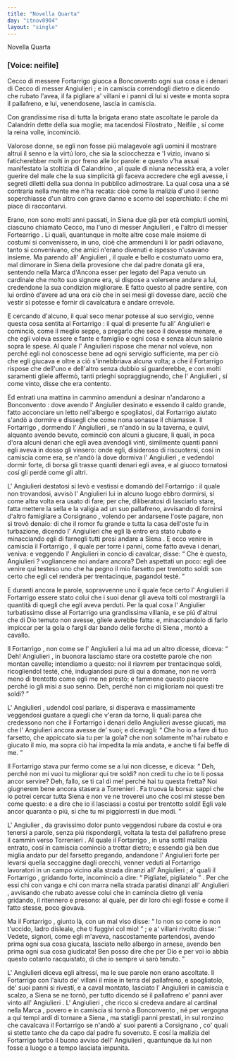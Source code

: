 ```yaml
---
title: "Novella Quarta"
day: "itnov0904"
layout: "single"
---
```

<html>
 <head>
 </head>
 <body>
  <div id="nov0904" type="novella" who="neifile">
   <head>
    Novella Quarta
   </head>
   <p>
    <h3>
     [Voice: neifile]
    </h3>
   </p>
   <argument>
    <p>
     <milestone id="p09040001"/>
     <name persref="ceccofortarrigo" type="person">
      Cecco di messere Fortarrigo
     </name>
     giuoca a
     <name placeref="bonconvento" type="place">
      Bonconvento
     </name>
     ogni sua cosa e i denari di
     <name persref="ceccoangiulieri" type="person">
      Cecco di messer Angiulieri
     </name>
     ; e in camiscia correndogli dietro e dicendo che rubato l'avea, il fa pigliare a' villani e i panni di lui si veste e monta sopra il pallafreno, e lui, venendosene, lascia in camiscia.
    </p>
   </argument>
   <div3 type="commentary" who="author">
    <p>
     <milestone id="p09040002"/>
     Con grandissime risa di tutta la brigata erano state ascoltate le parole da
     <name persref="calandrino" type="person">
      Calandrin
     </name>
     dette della sua moglie; ma tacendosi
     <name persref="filostrato" type="person">
      Filostrato
     </name>
     ,
     <name persref="neifile" type="person">
      Neifile
     </name>
     , s&iacute; come la
     <name persref="emilia" type="person">
      reina
     </name>
     volle, incominci&ograve;.
    </p>
   </div3>
   <div3 type="commentary" who="neifile">
    <p>
     <milestone id="p09040003"/>
     Valorose donne, se egli non fosse pi&uacute; malagevole agli uomini il mostrare altrui il senno e la virt&uacute; loro, che sia la sciocchezza e 'l vizio, invano si faticherebber molti in por freno alle lor parole: e questo v'ha assai manifestato la stoltizia di
     <name persref="calandrino" type="person">
      Calandrino
     </name>
     , al quale di niuna necessit&agrave; era, a voler guerire del male che la sua simplicit&agrave; gli faceva accredere che egli avesse, i segreti diletti della sua donna in pubblico adimostrare.
     <milestone id="p09040004"/>
     La qual cosa una a s&eacute; contraria nella mente me n'ha recata: cio&egrave; come la malizia d'uno il senno soperchiasse d'un altro con grave danno e scorno del soperchiato: il che mi piace di raccontarvi.
    </p>
   </div3>
   <p>
    <milestone id="p09040005"/>
    Erano, non sono molti anni passati, in
    <name placeref="siena" type="place">
     Siena
    </name>
    due gi&agrave; per et&agrave; compiuti uomini, ciascuno chiamato Cecco, ma l'uno di
    <name persref="ceccoangiulieri" type="person">
     messer Angiulieri
    </name>
    , e l'altro di
    <name persref="ceccofortarrigo" type="person">
     messer Fortearrigo
    </name>
    . Li quali, quantunque in molte altre cose male insieme di costumi si convenissero, in uno, cio&egrave; che ammenduni li lor padri odiavano, tanto si convenivano, che amici n'erano divenuti e ispesso n'usavano insieme.
    <milestone id="p09040006"/>
    Ma parendo all'
    <name persref="ceccoangiulieri" type="person">
     Angiulieri
    </name>
    , il quale e bello e costumato uomo era, mal dimorare in
    <name placeref="siena" type="place">
     Siena
    </name>
    della provesione che dal padre donata gli era, sentendo nella
    <name placeref="ancona" type="place">
     Marca d'Ancona
    </name>
    esser per legato del Papa venuto un cardinale che molto suo signore era, si dispose a volersene andare a lui, credendone la sua condizion migliorare. E fatto questo al padre sentire, con lui ordin&ograve; d'avere ad una ora ci&ograve; che in sei mesi gli dovesse dare, acci&ograve; che vestir si potesse e fornir di cavalcatura e andare orrevole.
   </p>
   <p>
    <milestone id="p09040007"/>
    E cercando d'alcuno, il qual seco menar potesse al suo servigio, venne questa cosa sentita al
    <name persref="ceccofortarrigo" type="person">
     Fortarrigo
    </name>
    : il qual di presente fu all'
    <name persref="ceccoangiulieri" type="person">
     Angiulieri
    </name>
    e cominci&ograve;, come il meglio seppe, a pregarlo che seco il dovesse menare, e che egli voleva essere e fante e famiglio e ogni cosa e senza alcun salario sopra le spese.
    <milestone id="p09040008"/>
    Al quale l'
    <name persref="ceccoangiulieri" type="person">
     Angiulieri
    </name>
    rispose che menar nol voleva, non perch&eacute; egli nol conoscesse bene ad ogni servigio sufficiente, ma per ci&ograve; che egli giucava e oltre a ci&ograve; s'innebbriava alcuna volta; a che il
    <name persref="ceccofortarrigo" type="person">
     Fortarrigo
    </name>
    rispose che dell'uno e dell'altro senza dubbio si guarderebbe, e con molti saramenti gliele afferm&ograve;, tanti prieghi sopraggiugnendo, che l'
    <name persref="ceccoangiulieri" type="person">
     Angiulieri
    </name>
    , s&iacute; come vinto, disse che era contento.
   </p>
   <p>
    <milestone id="p09040009"/>
    Ed entrati una mattina in cammino amenduni a desinar n'andarono a
    <name placeref="bonconvento" type="place">
     Bonconvento
    </name>
    : dove avendo l'
    <name persref="ceccoangiulieri" type="person">
     Angiulier
    </name>
    desinato e essendo il caldo grande, fatto acconciare un letto nell'albergo e spogliatosi, dal
    <name persref="ceccofortarrigo" type="person">
     Fortarrigo
    </name>
    aiutato s'and&ograve; a dormire e dissegli che come nona sonasse il chiamasse.
    <milestone id="p09040010"/>
    Il
    <name persref="ceccofortarrigo" type="person">
     Fortarrigo
    </name>
    , dormendo l'
    <name persref="ceccoangiulieri" type="person">
     Angiulieri
    </name>
    , se n'and&ograve; in su la taverna, e quivi, alquanto avendo bevuto, cominci&ograve; con alcuni a giucare, li quali, in poca d'ora alcuni denari che egli avea avendogli vinti, similmente quanti panni egli aveva in dosso gli vinsero: onde egli, disideroso di riscuotersi, cos&iacute; in camiscia come era, se n'and&ograve; l&agrave; dove dormiva l'
    <name persref="ceccoangiulieri" type="person">
     Angiulieri
    </name>
    , e vedendol dormir forte, di borsa gli trasse quanti denari egli avea, e al giuoco tornatosi cos&iacute; gli perd&eacute; come gli altri.
   </p>
   <p>
    <milestone id="p09040011"/>
    L'
    <name persref="ceccoangiulieri" type="person">
     Angiulieri
    </name>
    destatosi si lev&ograve; e vestissi e domand&ograve; del
    <name persref="ceccofortarrigo" type="person">
     Fortarrigo
    </name>
    : il quale non trovandosi, avvis&ograve; l'
    <name persref="ceccoangiulieri" type="person">
     Angiulieri
    </name>
    lui in alcuno luogo ebbro dormirsi, s&iacute; come altra volta era usato di fare; per che, diliberatosi di lasciarlo stare, fatta mettere la sella e la valigia ad un suo pallafreno, avvisando di fornirsi d'altro famigliare a
    <name placeref="corsignano" type="place">
     Corsignano
    </name>
    , volendo per andarsene l'oste pagare, non si trov&ograve; denaio:
    <milestone id="p09040012"/>
    di che il romor fu grande e tutta la casa dell'oste fu in turbazione, dicendo l'
    <name persref="ceccoangiulieri" type="person">
     Angiulieri
    </name>
    che egli l&agrave; entro era stato rubato e minacciando egli di farnegli tutti presi andare a
    <name placeref="siena" type="place">
     Siena
    </name>
    .
    <milestone id="p09040013"/>
    E ecco venire in camiscia il
    <name persref="ceccofortarrigo" type="person">
     Fortarrigo
    </name>
    , il quale per torre i panni, come fatto aveva i denari, veniva: e veggendo l'
    <name persref="ceccoangiulieri" type="person">
     Angiulieri
    </name>
    in concio di cavalcar, disse:
    <q direct="unspecified" who="ceccofortarrigo">
     Che &egrave; questo,
     <name persref="ceccoangiulieri" type="person">
      Angiulieri
     </name>
     ? vogliancene noi andare ancora? Deh aspettati un poco: egli dee venire qui testeso uno che ha pegno il mio farsetto per trentotto soldi: son certo che egli cel render&agrave; per trentacinque, pagandol test&eacute;.
    </q>
   </p>
   <p>
    <milestone id="p09040014"/>
    E duranti ancora le parole, sopravvenne uno il quale fece certo l'
    <name persref="ceccoangiulieri" type="person">
     Angiulieri
    </name>
    il
    <name persref="ceccofortarrigo" type="person">
     Fortarrigo
    </name>
    essere stato colui che i suoi denar gli aveva tolti col mostrargli la quantit&agrave; di quegli che egli aveva perduti. Per la qual cosa l'
    <name persref="ceccoangiulieri" type="person">
     Angiulier
    </name>
    turbatissimo disse al
    <name persref="ceccofortarrigo" type="person">
     Fortarrigo
    </name>
    una grandissima villania, e se pi&uacute; d'altrui che di Dio temuto non avesse, gliele avrebbe fatta: e, minacciandolo di farlo impiccar per la gola o fargli dar bando delle forche di
    <name placeref="siena" type="place">
     Siena
    </name>
    , mont&ograve; a cavallo.
   </p>
   <p>
    <milestone id="p09040015"/>
    Il
    <name persref="ceccofortarrigo" type="person">
     Fortarrigo
    </name>
    , non come se l'
    <name persref="ceccoangiulieri" type="person">
     Angiulieri
    </name>
    a lui ma ad un altro dicesse, diceva:
    <q direct="unspecified" who="ceccofortarrigo">
     Deh!
     <name persref="ceccoangiulieri" type="person">
      Angiulieri
     </name>
     , in buonora lasciamo stare ora costette parole che non montan cavelle; intendiamo a questo: noi il riavrem per trentacinque soldi, ricogliendol test&eacute;, ch&eacute;, indugiandosi pure di qui a domane, non ne vorr&agrave; meno di trentotto come egli me ne prest&ograve;; e fammene questo piacere perch&eacute; io gli misi a suo senno. Deh, perch&eacute; non ci miglioriam noi questi tre soldi?
    </q>
   </p>
   <p>
    <milestone id="p09040016"/>
    L'
    <name persref="ceccoangiulieri" type="person">
     Angiulieri
    </name>
    , udendol cos&iacute; parlare, si disperava e massimamente veggendosi guatare a quegli che v'eran da torno, li quali parea che credessono non che il
    <name persref="ceccofortarrigo" type="person">
     Fortarrigo
    </name>
    i denari dello
    <name persref="ceccoangiulieri" type="person">
     Angiulieri
    </name>
    avesse giucati, ma che l'
    <name persref="ceccoangiulieri" type="person">
     Angiulieri
    </name>
    ancora avesse de' suoi; e dicevagli:
    <q direct="unspecified" who="ceccoangiulieri">
     Che ho io a fare di tuo farsetto, che appiccato sia tu per la gola? che non solamente m'hai rubato e giucato il mio, ma sopra ci&ograve; hai impedita la mia andata, e anche ti fai beffe di me.
    </q>
   </p>
   <p>
    <milestone id="p09040017"/>
    Il
    <name persref="ceccofortarrigo" type="person">
     Fortarrigo
    </name>
    stava pur fermo come se a lui non dicesse, e diceva:
    <q direct="unspecified" who="ceccofortarrigo">
     Deh, perch&eacute; non mi vuoi tu migliorar qui tre soldi? non credi tu che io te li possa ancor servire? Deh, fallo, se ti cal di me! perch&eacute; hai tu questa fretta? Noi giugnerem bene ancora stasera a
     <name placeref="torrenieri" type="place">
      Torrenieri
     </name>
     .
     <milestone id="p09040018"/>
     Fa truova la borsa: sappi che io potrei cercar tutta
     <name placeref="siena" type="place">
      Siena
     </name>
     e non ve ne troverei uno che cos&iacute; mi stesse ben come questo: e a dire che io il lasciassi a costui per trentotto soldi! Egli vale ancor quaranta o pi&uacute;, s&iacute; che tu mi piggiorresti in due modi.
    </q>
   </p>
   <p>
    <milestone id="p09040019"/>
    L'
    <name persref="ceccoangiulieri" type="person">
     Angiulier
    </name>
    , da gravissimo dolor punto veggendosi rubare da costui e ora tenersi a parole, senza pi&uacute; rispondergli, voltata la testa del pallafreno prese il cammin verso
    <name placeref="torrenieri" type="place">
     Torrenieri
    </name>
    .
    <milestone id="p09040020"/>
    Al quale il
    <name persref="ceccofortarrigo" type="person">
     Fortarrigo
    </name>
    , in una sottil malizia entrato, cos&iacute; in camiscia cominci&ograve; a trottar dietro; e essendo gi&agrave; ben due miglia andato pur del farsetto pregando, andandone l'
    <name persref="ceccoangiulieri" type="person">
     Angiulieri
    </name>
    forte per levarsi quella seccaggine dagli orecchi, venner veduti al
    <name persref="ceccofortarrigo" type="person">
     Fortarrigo
    </name>
    lavoratori in un campo vicino alla strada dinanzi all'
    <name persref="ceccoangiulieri" type="person">
     Angiulieri
    </name>
    ; a' quali il
    <name persref="ceccofortarrigo" type="person">
     Fortarrigo
    </name>
    , gridando forte, incominci&ograve; a dire:
    <q direct="unspecified" who="ceccofortarrigo">
     Pigliatel, pigliatelo
    </q>
    .
    <milestone id="p09040021"/>
    Per che essi chi con vanga e chi con marra nella strada paratisi dinanzi all'
    <name persref="ceccoangiulieri" type="person">
     Angiulieri
    </name>
    , avvisando che rubato avesse colui che in camincia dietro gli venia gridando, il ritennero e presono: al quale, per dir loro chi egli fosse e come il fatto stesse, poco giovava.
   </p>
   <p>
    <milestone id="p09040022"/>
    Ma il
    <name persref="ceccofortarrigo" type="person">
     Fortarrigo
    </name>
    , giunto l&agrave;, con un mal viso disse:
    <q direct="unspecified" who="ceccoangiulieri">
     Io non so come io non t'uccido, ladro disleale, che ti fuggivi col mio!
    </q>
    ; e a' villani rivolto disse:
    <q direct="unspecified" who="ceccoangiulieri">
     Vedete, signori, come egli m'aveva, nascostamente partendosi, avendo prima ogni sua cosa giucata, lasciato nello albergo in arnese, avendo ben prima ogni sua cosa giudicata! Ben posso dire che per Dio e per voi io abbia questo cotanto racquistato, di che io sempre vi sar&ograve; tenuto.
    </q>
   </p>
   <p>
    <milestone id="p09040023"/>
    L'
    <name persref="ceccoangiulieri" type="person">
     Angiulieri
    </name>
    diceva egli altress&iacute;, ma le sue parole non erano ascoltate. Il
    <name persref="ceccofortarrigo" type="person">
     Fortarrigo
    </name>
    con l'aiuto de' villani il mise in terra del pallafreno, e spogliatolo, de' suoi panni si rivest&iacute;, e a caval montato, lasciato l'
    <name persref="ceccoangiulieri" type="person">
     Angiulieri
    </name>
    in camiscia e scalzo, a
    <name placeref="siena" type="place">
     Siena
    </name>
    se ne torn&ograve;, per tutto dicendo s&eacute; il pallafreno e' panni aver vinto all'
    <name persref="ceccoangiulieri" type="person">
     Angiulieri
    </name>
    .
    <milestone id="p09040024"/>
    L'
    <name persref="ceccoangiulieri" type="person">
     Angiulieri
    </name>
    , che ricco si credeva andare al cardinal nella
    <name placeref="ancona" type="place">
     Marca
    </name>
    , povero e in camiscia si torn&ograve; a
    <name placeref="bonconvento" type="place">
     Bonconvento
    </name>
    , n&eacute; per vergogna a qui tempi ard&iacute; di tornare a
    <name placeref="siena" type="place">
     Siena
    </name>
    , ma statigli panni prestati, in sul ronzino che cavalcava il
    <name persref="ceccofortarrigo" type="person">
     Fortarrigo
    </name>
    se n'and&ograve; a' suoi parenti a
    <name placeref="corsignano" type="place">
     Corsignano
    </name>
    , co' quali si stette tanto che da capo dal padre fu sovenuto.
    <milestone id="p09040025"/>
    E cos&iacute; la malizia del
    <name persref="ceccofortarrigo" type="person">
     Fortarrigo
    </name>
    turb&ograve; il buono avviso dell'
    <name persref="ceccoangiulieri" type="person">
     Angiulieri
    </name>
    , quantunque da lui non fosse a luogo e a tempo lasciata impunita.
   </p>
  </div>
 </body>
</html>
